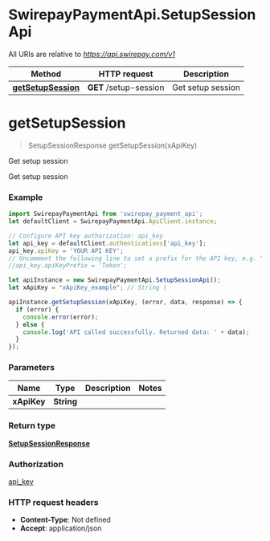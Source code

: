 # SwirepayPaymentApi.SetupSessionApi

All URIs are relative to *https://api.swirepay.com/v1*

Method | HTTP request | Description
------------- | ------------- | -------------
[**getSetupSession**](SetupSessionApi.md#getSetupSession) | **GET** /setup-session | Get setup session

<a name="getSetupSession"></a>
# **getSetupSession**
> SetupSessionResponse getSetupSession(xApiKey)

Get setup session

Get setup session

### Example
```javascript
import SwirepayPaymentApi from 'swirepay_payment_api';
let defaultClient = SwirepayPaymentApi.ApiClient.instance;

// Configure API key authorization: api_key
let api_key = defaultClient.authentications['api_key'];
api_key.apiKey = 'YOUR API KEY';
// Uncomment the following line to set a prefix for the API key, e.g. "Token" (defaults to null)
//api_key.apiKeyPrefix = 'Token';

let apiInstance = new SwirepayPaymentApi.SetupSessionApi();
let xApiKey = "xApiKey_example"; // String | 

apiInstance.getSetupSession(xApiKey, (error, data, response) => {
  if (error) {
    console.error(error);
  } else {
    console.log('API called successfully. Returned data: ' + data);
  }
});
```

### Parameters

Name | Type | Description  | Notes
------------- | ------------- | ------------- | -------------
 **xApiKey** | **String**|  | 

### Return type

[**SetupSessionResponse**](SetupSessionResponse.md)

### Authorization

[api_key](../README.md#api_key)

### HTTP request headers

 - **Content-Type**: Not defined
 - **Accept**: application/json

